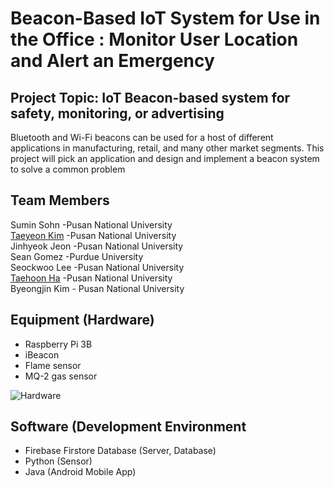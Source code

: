 # Beacon-Based IoT System for Use in the Office : Monitor User Location and Alert an Emergency


## Project Topic: IoT Beacon-based system for safety, monitoring, or advertising
Bluetooth and Wi-Fi beacons can be used for a host of different applications in manufacturing, retail, and many other market segments. This project will pick an application and design and implement a beacon system to solve a common problem

## Team Members
Sumin Sohn -Pusan National University  
[Taeyeon Kim](https://github.com/kimty103) -Pusan National University  
Jinhyeok Jeon -Pusan National University  
Sean Gomez -Purdue University  
Seockwoo Lee -Pusan National University  
[Taehoon Ha](https://github.com/Hooni-27) -Pusan National University  
Byeongjin Kim - Pusan National University  

## Equipment (Hardware)
- Raspberry Pi 3B
- iBeacon
- Flame sensor
- MQ-2 gas sensor

![Hardware](https://user-images.githubusercontent.com/80534651/130169277-9f46ea48-cf96-4196-932a-31eb9599b0d6.jpg)


## Software (Development Environment
- Firebase Firstore Database (Server, Database)
- Python (Sensor)
- Java (Android Mobile App)
